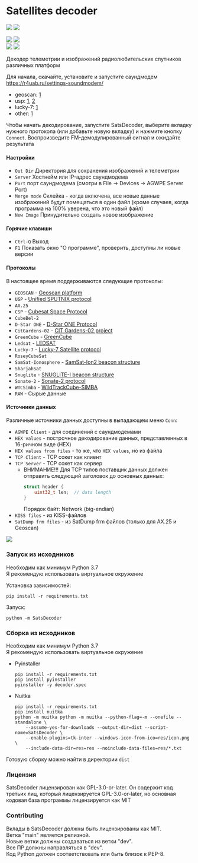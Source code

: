 # Satellites decoder
[![](https://img.shields.io/badge/english-blue)](https://github.com/baskiton/SatsDecoder/blob/main/README.md)
[![](https://img.shields.io/badge/русский-blue)](https://github.com/baskiton/SatsDecoder/blob/main/README.ru.md)

![](https://img.shields.io/github/v/release/baskiton/SatsDecoder?label=stable)
![](https://img.shields.io/endpoint?url=https://gist.githubusercontent.com/baskiton/7270038ca73e8e5f1acea6280cc8a416/raw/satsdecoder-pre.json)  
![](https://img.shields.io/github/downloads/baskiton/SatsDecoder/total?label=downloads%40total)
![](https://img.shields.io/github/downloads/baskiton/SatsDecoder/latest/total)

Декодер телеметрии и изображений радиолюбительских спутников различных платформ

Для начала, скачайте, установите и запустите саундмодем  
https://r4uab.ru/settings-soundmodem/  
* geoscan: [1](https://r4uab.ru/program/modem/geoscan.zip)
* usp: [1](https://edu.sputnix.ru/assets/files/hs_soundmodem-4c5cea0c92a6d1e2d686662c6b3115a8.zip), [2](http://uz7.ho.ua/gmskusp.zip)
* lucky-7: [1](http://uz7.ho.ua/lucky7.zip)
* other: [1](http://uz7.ho.ua/packetradio.htm)

Чтобы начать декодирование, запустите SatsDecoder, выберите вкладку нужного протокола (или добавьте новую вкладку) и нажмите кнопку `Connect`.
Воспроизведите FM-демодулированный сигнал и ожидайте результата

#### Настройки
* `Out Dir` Директория для сохранения изображений и телеметрии
* `Server` Хостнейм или IP-адрес саундмодема
* `Port` порт саундмодема (смотри в File -> Devices -> AGWPE Server Port)
* `Merge mode` Склейка - когда включена, все новые данные изображений будут помещаться в один файл (кроме случаев, когда программа на 100% уверена, что это новый файл)
* `New Image` Принудительно создать новое изображение


#### Горячие клавиши
* `Ctrl-Q` Выход
* `F1` Показать окно "О программе", проверить, доступны ли новые версии


#### Протоколы
В настоящее время поддерживаются следующие протоколы:
* `GEOSCAN` - [Geoscan platform](https://download.geoscan.aero/site-files/%D0%9F%D1%80%D0%BE%D1%82%D0%BE%D0%BA%D0%BE%D0%BB%20%D0%BF%D0%B5%D1%80%D0%B5%D0%B4%D0%B0%D1%87%D0%B8%20%D1%82%D0%B5%D0%BB%D0%B5%D0%BC%D0%B5%D1%82%D1%80%D0%B8%D0%B8.pdf)
* `USP` - [Unified SPUTNIX protocol](https://sputnix.ru/tpl/docs/amateurs/%D0%9E%D0%BF%D0%B8%D1%81%D0%B0%D0%BD%D0%B8%D0%B5%20%D0%BF%D1%80%D0%BE%D1%82%D0%BE%D0%BA%D0%BE%D0%BB%D0%B0%20USP%20v1.04.pdf)
* `AX.25`
* `CSP` - [Cubesat Space Protocol](https://github.com/libcsp/libcsp)
* `CubeBel-2`
* `D-Star ONE` - [D-Star ONE Protocol](https://web.archive.org/web/20190807184852/http://www.d-star.one/downloads/D-Star%20ONE%20telemetry%20frame%20format.pdf)
* `CitGardens-02` - [CIT Gardens-02 project](https://sites.google.com/view/gardens-02/english_ver/home)
* `GreenCube` - [GreenCube](https://www.s5lab.space/index.php/decoding-ledsat-2/)
* `Ledsat` - [LEDSAT](https://www.s5lab.space/index.php/decoding-ledsat/)
* `Lucky-7` - [Lucky-7 Satellite protocol](https://www.lucky7satellite.org/radioamateurs)
* `RoseyCubeSat`
* `SamSat-Ionosphere` - [SamSat-Ion2 beacon structure](https://spaceresearch.ssau.ru/doc/SamSat/SamSat-Ion2/SamSat-Ionosphere-beacon.pdf)
* `SharjahSat`
* `Snuglite` - [SNUGLITE-I beacon structure](https://snuglitecubesat.wixsite.com/website/post/snuglite-beacon-structure)
* `Sonate-2` - [Sonate-2 protocol](https://www.informatik.uni-wuerzburg.de/en/aerospaceinfo/mitarbeiter/kayal/forschungsprojekte/sonate-2/information-for-radio-amateurs/)
* `WTCSimba` - [WildTrackCube-SIMBA](https://www.s5lab.space/index.php/decoding-simba/)
* `RAW` - Сырые данные

#### Источники данных
Различные источники данных доступны в выпадающем меню `Conn`:
* `AGWPE Client` - для соединений с саундмодемами
* `HEX values` - построчное декодирование данных, представленных в 16-ричном виде (HEX)
* `HEX values from files` - то же, что `HEX values`, но из файла
* `TCP Client` - TCP сокет как клиент
* `TCP Server` - TCP сокет как сервер
  * ВНИМАНИЕ!!! Для TCP типов поставщик данных должен отправить следующий заголовок до основных данных:  
    ```C
    struct header {  
        uint32_t len;  // data length
    }
    ```
    Порядок байт: Network (big-endian)
* `KISS files` - из KISS-файлов
* `SatDump frm files` - из SatDump frm файлов (только для AX.25 и Geoscan)

![](doc/Screenshot.jpg)


### Запуск из исходников
Необходим как минимум Python 3.7  
Я рекомендую использовать виртуальное окружение

Установка зависимостей:
```commandline
pip install -r requirements.txt
```

Запуск:
```commandline
python -m SatsDecoder
```


### Сборка из исходников
Необходим как минимум Python 3.7  
Я рекомендую использовать виртуальное окружение

* Pyinstaller
    ```commandline
    pip install -r requirements.txt
    pip install pyinstaller
    pyinstaller -y decoder.spec
    ```

* Nuitka
    ```commandline
    pip install -r requirements.txt
    pip install nuitka
    python -m nuitka python -m nuitka --python-flag=-m --onefile --standalone \
        --assume-yes-for-downloads --output-dir=dist --script-name=SatsDecoder \
        --enable-plugins=tk-inter --windows-icon-from-ico=res/icon.png \
        --include-data-dir=res=res --noinclude-data-files=res/*.txt
    ```

Готовую сборку можно найти в директории `dist`


### Лицензия
SatsDecoder лицензирован как GPL-3.0-or-later. Он содержит код третьих лиц,
который лицензируется GPL-3.0-or-later, но основная кодовая база программы лицензируется как MIT


### Contributing
Вклады в SatsDecoder должны быть лицензированы как MIT.  
Ветка "main" является релизной.  
Новые ветки должны создаваться из ветки "dev".  
Все ПР должны направляться в "dev".  
Код Python должен соответствовать или быть близок к PEP-8.  
